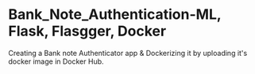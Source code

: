 # Bank_Note_Authentication-ML, Flask, Flasgger, Docker
 Creating a Bank note Authenticator app & Dockerizing it by uploading it's docker image in Docker Hub.
 
